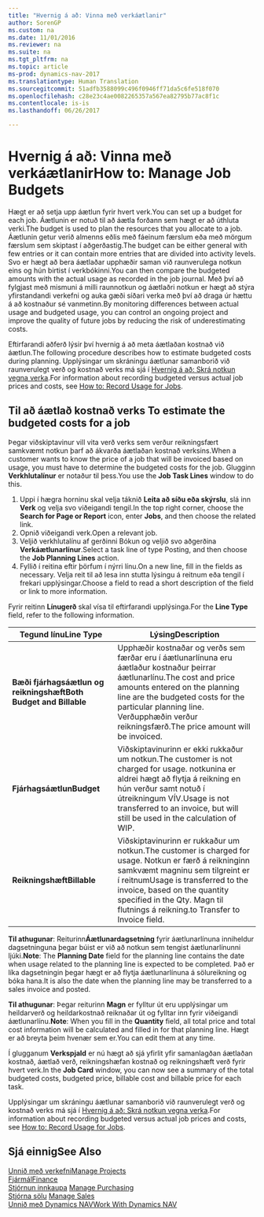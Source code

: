 ```yaml
---
title: "Hvernig á að: Vinna með verkáætlanir"
author: SorenGP
ms.custom: na
ms.date: 11/01/2016
ms.reviewer: na
ms.suite: na
ms.tgt_pltfrm: na
ms.topic: article
ms-prod: dynamics-nav-2017
ms.translationtype: Human Translation
ms.sourcegitcommit: 51adfb3588099c496f0946ff71da5c6fe518f070
ms.openlocfilehash: c28e23c4ae0082265357a567ea82795b77ac8f1c
ms.contentlocale: is-is
ms.lasthandoff: 06/26/2017

---
```


# <a name="how-to-manage-job-budgets"></a><span data-ttu-id="bc2d5-102">Hvernig á að: Vinna með verkáætlanir</span><span class="sxs-lookup"><span data-stu-id="bc2d5-102">How to: Manage Job Budgets</span></span>
<span data-ttu-id="bc2d5-103">Hægt er að setja upp áætlun fyrir hvert verk.</span><span class="sxs-lookup"><span data-stu-id="bc2d5-103">You can set up a budget for each job.</span></span> <span data-ttu-id="bc2d5-104">Áætlunin er notuð til að áætla forðann sem hægt er að úthluta verki.</span><span class="sxs-lookup"><span data-stu-id="bc2d5-104">The budget is used to plan the resources that you allocate to a job.</span></span> <span data-ttu-id="bc2d5-105">Áætlunin getur verið almenns eðlis með fáeinum færslum eða með mörgum færslum sem skiptast í aðgerðastig.</span><span class="sxs-lookup"><span data-stu-id="bc2d5-105">The budget can be either general with few entries or it can contain more entries that are divided into activity levels.</span></span> <span data-ttu-id="bc2d5-106">Svo er hægt að bera áætlaðar upphæðir saman við raunverulega notkun eins og hún birtist í verkbókinni.</span><span class="sxs-lookup"><span data-stu-id="bc2d5-106">You can then compare the budgeted amounts with the actual usage as recorded in the job journal.</span></span> <span data-ttu-id="bc2d5-107">Með því að fylgjast með mismuni á milli raunnotkun og áætlaðri notkun er hægt að stýra yfirstandandi verkefni og auka gæði síðari verka með því að draga úr hættu á að kostnaður sé vanmetinn.</span><span class="sxs-lookup"><span data-stu-id="bc2d5-107">By monitoring differences between actual usage and budgeted usage, you can control an ongoing project and improve the quality of future jobs by reducing the risk of underestimating costs.</span></span>

<span data-ttu-id="bc2d5-108">Eftirfarandi aðferð lýsir því hvernig á að meta áætlaðan kostnað við áætlun.</span><span class="sxs-lookup"><span data-stu-id="bc2d5-108">The following procedure describes how to estimate budgeted costs during planning.</span></span> <span data-ttu-id="bc2d5-109">Upplýsingar um skráningu áætlunar samanborið við raunverulegt verð og kostnað verks má sjá í [Hvernig á að: Skrá notkun vegna verka](projects-how-record-job-usage.md).</span><span class="sxs-lookup"><span data-stu-id="bc2d5-109">For information about recording budgeted versus actual job prices and costs, see [How to: Record Usage for Jobs](projects-how-record-job-usage.md).</span></span>  

## <span data-ttu-id="bc2d5-110"><a name="JobBudgetCosts"></a> Til að áætlað kostnað verks</span><span class="sxs-lookup"><span data-stu-id="bc2d5-110"><a name="JobBudgetCosts"></a> To estimate the budgeted costs for a job</span></span>  
<span data-ttu-id="bc2d5-111">Þegar viðskiptavinur vill vita verð verks sem verður reikningsfært samkvæmt notkun þarf að ákvarða áætlaðan kostnað verksins.</span><span class="sxs-lookup"><span data-stu-id="bc2d5-111">When a customer wants to know the price of a job that will be invoiced based on usage, you must have to determine the budgeted costs for the job.</span></span> <span data-ttu-id="bc2d5-112">Glugginn **Verkhlutalínur** er notaður til þess.</span><span class="sxs-lookup"><span data-stu-id="bc2d5-112">You use the **Job Task Lines** window to do this.</span></span>

1. <span data-ttu-id="bc2d5-113">Uppi í hægra horninu skal velja táknið **Leita að síðu eða skýrslu**, slá inn **Verk** og velja svo viðeigandi tengil.</span><span class="sxs-lookup"><span data-stu-id="bc2d5-113">In the top right corner, choose the **Search for Page or Report** icon, enter **Jobs**, and then choose the related link.</span></span>  
2. <span data-ttu-id="bc2d5-114">Opnið viðeigandi verk.</span><span class="sxs-lookup"><span data-stu-id="bc2d5-114">Open a relevant job.</span></span>
3. <span data-ttu-id="bc2d5-115">Veljið verkhlutalínu af gerðinni Bókun og veljið svo aðgerðina **Verkáætlunarlínur**.</span><span class="sxs-lookup"><span data-stu-id="bc2d5-115">Select a task line of type Posting, and then choose the **Job Planning Lines** action.</span></span>
4. <span data-ttu-id="bc2d5-116">Fyllið í reitina eftir þörfum í nýrri línu.</span><span class="sxs-lookup"><span data-stu-id="bc2d5-116">On a new line, fill in the fields as necessary.</span></span> <span data-ttu-id="bc2d5-117">Velja reit til að lesa inn stutta lýsingu á reitnum eða tengil í frekari upplýsingar.</span><span class="sxs-lookup"><span data-stu-id="bc2d5-117">Choose a field to read a short description of the field or link to more information.</span></span>   

<span data-ttu-id="bc2d5-118">Fyrir reitinn **Línugerð** skal vísa til eftirfarandi upplýsinga.</span><span class="sxs-lookup"><span data-stu-id="bc2d5-118">For the **Line Type** field, refer to the following information.</span></span>  

|<span data-ttu-id="bc2d5-119">Tegund línu</span><span class="sxs-lookup"><span data-stu-id="bc2d5-119">Line Type</span></span> |<span data-ttu-id="bc2d5-120">Lýsing</span><span class="sxs-lookup"><span data-stu-id="bc2d5-120">Description</span></span> |
|----------|------------|
|<span data-ttu-id="bc2d5-121">**Bæði fjárhagsáætlun og reikningshæft**</span><span class="sxs-lookup"><span data-stu-id="bc2d5-121">**Both Budget and Billable**</span></span>|<span data-ttu-id="bc2d5-122">Upphæðir kostnaðar og verðs sem færðar eru í áætlunarlínuna eru áætlaður kostnaður þeirrar áætlunarlínu.</span><span class="sxs-lookup"><span data-stu-id="bc2d5-122">The cost and price amounts entered on the planning line are the budgeted costs for the particular planning line.</span></span> <span data-ttu-id="bc2d5-123">Verðupphæðin verður reikningsfærð.</span><span class="sxs-lookup"><span data-stu-id="bc2d5-123">The price amount will be invoiced.</span></span>|
|<span data-ttu-id="bc2d5-124">**Fjárhagsáætlun**</span><span class="sxs-lookup"><span data-stu-id="bc2d5-124">**Budget**</span></span>|<span data-ttu-id="bc2d5-125">Viðskiptavinurinn er ekki rukkaður um notkun.</span><span class="sxs-lookup"><span data-stu-id="bc2d5-125">The customer is not charged for usage.</span></span> <span data-ttu-id="bc2d5-126">notkunina er aldrei hægt að flytja á reikning en hún verður samt notuð í útreikningum VÍV.</span><span class="sxs-lookup"><span data-stu-id="bc2d5-126">Usage is not transferred to an invoice, but will still be used in the calculation of WIP.</span></span>|
|<span data-ttu-id="bc2d5-127">**Reikningshæft**</span><span class="sxs-lookup"><span data-stu-id="bc2d5-127">**Billable**</span></span>|<span data-ttu-id="bc2d5-128">Viðskiptavinurinn er rukkaður um notkun.</span><span class="sxs-lookup"><span data-stu-id="bc2d5-128">The customer is charged for usage.</span></span> <span data-ttu-id="bc2d5-129">Notkun er færð á reikninginn samkvæmt magninu sem tilgreint er í reitnum</span><span class="sxs-lookup"><span data-stu-id="bc2d5-129">Usage is transferred to the invoice, based on the quantity specified in the Qty.</span></span> <span data-ttu-id="bc2d5-130">Magn til flutnings á reikning.</span><span class="sxs-lookup"><span data-stu-id="bc2d5-130">to Transfer to Invoice field.</span></span>|

<span data-ttu-id="bc2d5-131">**Til athugunar**: Reiturinn**Áætlunardagsetning** fyrir áætlunarlínuna inniheldur dagsetninguna þegar búist er við að notkun sem tengist áætlunarlínunni ljúki.</span><span class="sxs-lookup"><span data-stu-id="bc2d5-131">**Note**: The **Planning Date** field for the planning line contains the date when usage related to the planning line is expected to be completed.</span></span> <span data-ttu-id="bc2d5-132">Það er líka dagsetningin þegar hægt er að flytja áætlunarlínuna á sölureikning og bóka hana.</span><span class="sxs-lookup"><span data-stu-id="bc2d5-132">It is also the date when the planning line may be transferred to a sales invoice and posted.</span></span>  

<span data-ttu-id="bc2d5-133">**Til athugunar**: Þegar reiturinn **Magn** er fylltur út eru upplýsingar um heildarverð og heildarkostnað reiknaðar út og fylltar inn fyrir viðeigandi áætlunarlínu.</span><span class="sxs-lookup"><span data-stu-id="bc2d5-133">**Note**: When you fill in the **Quantity** field, all total price and total cost information will be calculated and filled in for that planning line.</span></span> <span data-ttu-id="bc2d5-134">Hægt er að breyta þeim hvenær sem er.</span><span class="sxs-lookup"><span data-stu-id="bc2d5-134">You can edit them at any time.</span></span>

<span data-ttu-id="bc2d5-135">Í glugganum **Verkspjald** er nú hægt að sjá yfirlit yfir samanlagðan áætlaðan kostnað, áætlað verð, reikningshæfan kostnað og reikningshæft verð fyrir hvert verk.</span><span class="sxs-lookup"><span data-stu-id="bc2d5-135">In the **Job Card** window, you can now see a summary of the total budgeted costs, budgeted price, billable cost and billable price for each task.</span></span>

<span data-ttu-id="bc2d5-136">Upplýsingar um skráningu áætlunar samanborið við raunverulegt verð og kostnað verks má sjá í [Hvernig á að: Skrá notkun vegna verka](projects-how-record-job-usage.md).</span><span class="sxs-lookup"><span data-stu-id="bc2d5-136">For information about recording budgeted versus actual job prices and costs, see [How to: Record Usage for Jobs](projects-how-record-job-usage.md).</span></span>

## <a name="see-also"></a><span data-ttu-id="bc2d5-137">Sjá einnig</span><span class="sxs-lookup"><span data-stu-id="bc2d5-137">See Also</span></span>
[<span data-ttu-id="bc2d5-138">Unnið með verkefni</span><span class="sxs-lookup"><span data-stu-id="bc2d5-138">Manage Projects</span></span>](projects-manage-projects.md)  
[<span data-ttu-id="bc2d5-139">Fjármál</span><span class="sxs-lookup"><span data-stu-id="bc2d5-139">Finance</span></span>](finance-setup.md)  
<span data-ttu-id="bc2d5-140">[Stjórnun innkaupa](purchasing-manage-purchasing.md)       </span><span class="sxs-lookup"><span data-stu-id="bc2d5-140">[Manage Purchasing](purchasing-manage-purchasing.md)       </span></span>  
<span data-ttu-id="bc2d5-141">[Stjórna sölu](sales-manage-sales.md)    </span><span class="sxs-lookup"><span data-stu-id="bc2d5-141">[Manage Sales](sales-manage-sales.md)    </span></span>  
[<span data-ttu-id="bc2d5-142">Unnið með Dynamics NAV</span><span class="sxs-lookup"><span data-stu-id="bc2d5-142">Work With Dynamics NAV</span></span>](ui-work-product.md)  

